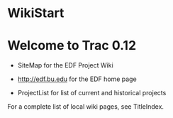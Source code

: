 # WikiStart
# Welcome to Trac 0.12

 * SiteMap for the EDF Project Wiki
 * http://edf.bu.edu for the EDF home page

 * ProjectList for list of current and historical projects

For a complete list of local wiki pages, see TitleIndex.
